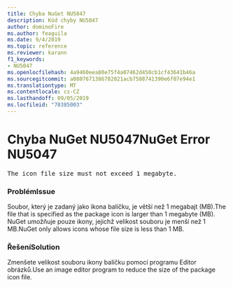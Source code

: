 ```yaml
---
title: Chyba NuGet NU5047
description: Kód chyby NU5047
author: dominoFire
ms.author: feaguila
ms.date: 9/4/2019
ms.topic: reference
ms.reviewer: karann
f1_keywords:
- NU5047
ms.openlocfilehash: 4a9460eea80e75f4a07462d450cb1cf43641b46a
ms.sourcegitcommit: a0807671386782021acb7588741390e6f07e94e1
ms.translationtype: MT
ms.contentlocale: cs-CZ
ms.lasthandoff: 09/05/2019
ms.locfileid: "70385003"
---
```

# <a name="nuget-error-nu5047"></a><span data-ttu-id="857fc-103">Chyba NuGet NU5047</span><span class="sxs-lookup"><span data-stu-id="857fc-103">NuGet Error NU5047</span></span>

<pre>The icon file size must not exceed 1 megabyte.</pre>


### <a name="issue"></a><span data-ttu-id="857fc-104">Problém</span><span class="sxs-lookup"><span data-stu-id="857fc-104">Issue</span></span> 

<span data-ttu-id="857fc-105">Soubor, který je zadaný jako ikona balíčku, je větší než 1 megabajt (MB).</span><span class="sxs-lookup"><span data-stu-id="857fc-105">The file that is specified as the package icon is larger than 1 megabyte (MB).</span></span> <span data-ttu-id="857fc-106">NuGet umožňuje pouze ikony, jejichž velikost souboru je menší než 1 MB.</span><span class="sxs-lookup"><span data-stu-id="857fc-106">NuGet only allows icons whose file size is less than 1 MB.</span></span>


### <a name="solution"></a><span data-ttu-id="857fc-107">Řešení</span><span class="sxs-lookup"><span data-stu-id="857fc-107">Solution</span></span>

<span data-ttu-id="857fc-108">Zmenšete velikost souboru ikony balíčku pomocí programu Editor obrázků.</span><span class="sxs-lookup"><span data-stu-id="857fc-108">Use an image editor program to reduce the size of the package icon file.</span></span>
